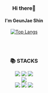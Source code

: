 
<div align = "center">
  
### Hi there👋
#### I'm GeunJae Shin
[![Top Langs](https://github-readme-stats.vercel.app/api/top-langs/?username=Boknami&layout=compact)](https://github.com/Boknami/github-readme-stats)

<br/><br/>
  
<div align=center><h3>📚 STACKS</h3></div>

<div align=center> 
  
  <img src="https://img.shields.io/badge/html5-E34F26?style=for-the-badge&logo=html5&logoColor=white"> 
  <img src="https://img.shields.io/badge/css-1572B6?style=for-the-badge&logo=css3&logoColor=white"> 
  <img src="https://img.shields.io/badge/bootstrap-7952B3?style=for-the-badge&logo=bootstrap&logoColor=white">
  <br>
  
  <img src="https://img.shields.io/badge/flutter-02569B?style=for-the-badge&logo=flutter&logoColor=white">
  <br>
  
  <img src="https://img.shields.io/badge/c-FFCA28?style=for-the-badge&logo=c%2B%2B&logoColor=white">
  <img src="https://img.shields.io/badge/c++-4FC08D?style=for-the-badge&logo=c%2B%2B&logoColor=white">
  <img src="https://img.shields.io/badge/github-181717?style=for-the-badge&logo=github&logoColor=white">
  <br>
</div>
</div>
 

